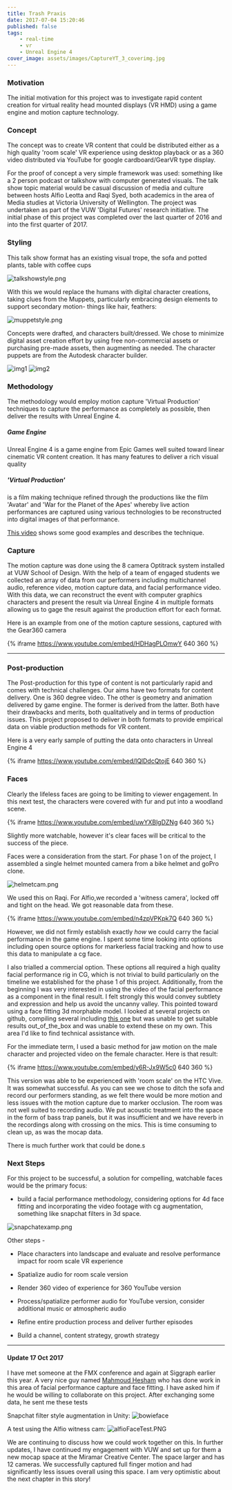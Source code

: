 ```yaml
---
title: Trash Praxis
date: 2017-07-04 15:20:46
published: false
tags: 
	- real-time
	- vr
	- Unreal Engine 4
cover_image: assets/images/CaptureYT_3_coverimg.jpg
---
```


### Motivation
The initial motivation for this project was to investigate rapid content creation for virtual reality head mounted displays (VR HMD) using a game engine and motion capture technology.  

### Concept
The concept was to create VR content that could be distributed either as a high quality 'room scale' VR experience using desktop playback or as a 360 video distributed via YouTube for google cardboard/GearVR type display.  

For the proof of concept a very simple framework was used: something like a 2 person podcast or talkshow with computer generated visuals.  The talk show topic material would be casual discussion of media and culture between hosts Alfio Leotta and Raqi Syed, both academics in the area of Media studies at Victoria University of Wellington.  The project was undertaken as part of the VUW 'Digital Futures' research initiative.  The initial phase of this project was completed over the last quarter of 2016 and into the first quarter of 2017.

### Styling 
This talk show format has an existing visual trope, the sofa and potted plants, table with coffee cups

![talkshowstyle.png](talkshowstyle.png)

With this we would replace the humans with digital character creations, taking clues from the Muppets, particularly embracing design elements to support secondary motion- things like hair, feathers:

![muppetstyle.png](muppetstyle.png)

Concepts were drafted, and characters built/dressed.  We chose to minimize digital asset creation effort by using free non-commercial assets or purchasing pre-made assets, then augmenting as needed.  The character puppets are from the Autodesk character builder.  

![img1](costumeWip3.gif) ![img2](scWip.gif)

### Methodology
The methodology would employ motion capture 'Virtual Production' techniques to capture the performance as completely as possible, then deliver the results with Unreal Engine 4.

##### Game Engine
Unreal Engine 4 is a game engine from Epic Games well suited toward linear cinematic VR content creation.  It has many features to deliver a rich visual quality

##### 'Virtual Production' 
is a film making technique refined through the productions like the film 'Avatar' and 'War for the Planet of the Apes' whereby live action performances are captured using various technologies to be reconstructed into digital images of that performance.  

[This video](https://www.youtube.com/watch?v=ZnrKKjaVxCA) shows some good examples and describes the technique. 

### Capture
The motion capture was done using the 8 camera Optitrack system installed at VUW School of Design.
With the help of a team of engaged students we  collected an array of data from our performers including multichannel audio, reference video, motion capture data, and facial performance video.  With this data, we can reconstruct the event with computer graphics characters and present the result via Unreal Engine 4 in multiple formats allowing us to gage the result against the production effort for each format. 

Here is an example from one of the motion capture sessions, captured with the Gear360 camera

{% iframe https://www.youtube.com/embed/HDHagPLOmwY 640 360 %}

____

### Post-production
The Post-production for this type of content is not particularly rapid and comes with technical challenges. Our aims have two formats for content delivery.  One is 360 degree video.  The other is geometry and animation delivered by game engine.  The former is derived from the latter.  Both have their drawbacks and merits, both qualitatively and in terms of production issues. This project proposed to deliver in both formats to provide empirical data on viable production methods for VR content. 

Here is a very early sample of putting the data onto characters in Unreal Engine 4

{% iframe https://www.youtube.com/embed/lQlDdcQtojE 640 360 %}

### Faces
Clearly the lifeless faces are going to be limiting to viewer engagement.  In this next test, the characters were covered with fur and put into a woodland scene.

{% iframe https://www.youtube.com/embed/uwYXBlgDZNg 640 360 %}


Slightly more watchable, however it's clear faces will be critical to the success of the piece.

Faces were a consideration from the start.  For phase 1 on of the project, I assembled a single helmet mounted camera from a bike helmet and goPro clone. 

![helmetcam.png](helmetcam.png)

We used this on Raqi.  For Alfio,we recorded a 'witness camera', locked off and tight on the head. We got reasonable data from these.

{% iframe https://www.youtube.com/embed/n4zpVPKpk7Q 640 360 %}

However, we did not firmly establish exactly _how_ we could carry the facial performance in the game engine.  I spent some time looking into options including open source options for markerless facial tracking and how to use this data to manipulate a cg face.

I also trialled a commercial option.  These options all required a high quality facial performance rig in CG, which is not trivial to build particularly on the timeline we established for the phase 1 of this project.  Additionally, from the beginning I was very interested in using the video of the facial performance as a component in the final result.  I felt strongly this would convey subtlety and expression and help us avoid the uncanny valley.  This pointed toward using a face fitting 3d morphable model.  I looked at several projects on github, compiling several including [this one](https://github.com/patrikhuber/4dface) but was unable to get suitable results out_of_the_box and was unable to extend these on my own.  This area I'd like to find technical assistance with.

For the immediate term, I used a basic method for jaw motion on the male character and projected video on the female character.  Here is that result:

{% iframe https://www.youtube.com/embed/y6R-Jx9W5c0 640 360 %}

This version was able to be experienced with 'room scale' on the HTC Vive.  It was somewhat successful.  As you can see we chose to ditch the sofa and record our performers standing, as we felt there would be more motion and less issues with the motion capture due to marker occlusion.  The room was not well suited to recording audio.  We put acoustic treatment into the space in the form of bass trap panels, but it was insufficient and we have reverb in the recordings along with crossing on the mics.  This is time consuming to clean up, as was the mocap data.

There is much further work that could be done.s

### Next Steps
For this project to be successful, a solution for compelling, watchable faces would be the primary focus:
* build a facial performance methodology, considering options for 4d face fitting and incorporating the video footage with cg augmentation, something like snapchat filters in 3d space.

![snapchatexamp.png](snapchatexamp.png)
 
Other steps - 

* Place characters into landscape and evaluate and resolve performance impact for room scale VR experience 
 
* Spatialize audio for room scale version
 
* Render 360 video of experience for 360 YouTube version
 
* Process/spatialize performer audio for YouTube version, consider additional music or atmospheric audio 
 
* Refine entire production process and deliver further episodes

* Build a channel, content strategy, growth strategy


____

#### Update 17 Oct 2017

I have met someone at the FMX conference and again at Siggraph earlier this year.  A very nice guy named [Mahmoud Hesham](http://www.mahmoudhesham.net/) who has done work in this area of facial performance capture and face fitting.  I have asked him if he would be willing to collaborate on this project.  After exchanging some data, he sent me these tests

Snapchat filter style augmentation in Unity:
![bowieface](bowie.gif)

A test using the Alfio witness cam:
![alfioFaceTest.PNG](alfioFaceTest.PNG)


We are continuing to discuss how we could work together on this.  In further updates, I have continued my engagement with VUW and set up for them a new mocap space at the Miramar Creative Center.  The space larger and has 12 cameras.  We successfully captured full finger motion and had significantly less issues overall using this space. I am very optimistic about the next chapter in this story!